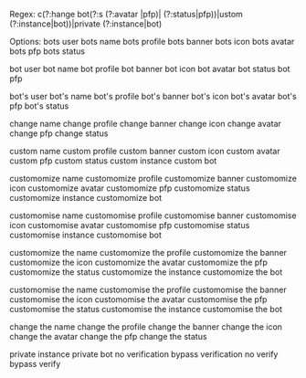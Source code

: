 Regex: c(?:hange bot(?:s (?:avatar |pfp)| (?:status|pfp))|ustom (?:instance|bot))|private (?:instance|bot)

Options:
bots user
bots name
bots profile
bots banner
bots icon
bots avatar
bots pfp
bots status

bot user
bot name
bot profile
bot banner
bot icon
bot avatar
bot status
bot pfp

bot's user
bot's name
bot's profile
bot's banner
bot's icon
bot's avatar
bot's pfp
bot's status

change name
change profile
change banner
change icon
change avatar
change pfp
change status

custom name
custom profile
custom banner
custom icon
custom avatar
custom pfp
custom status
custom instance
custom bot

customomize name
customomize profile
customomize banner
customomize icon
customomize avatar
customomize pfp
customomize status
customomize instance
customomize bot

customomise name
customomise profile
customomise banner
customomise icon
customomise avatar
customomise pfp
customomise status
customomise instance
customomise bot

customomize the name
customomize the profile
customomize the banner
customomize the icon
customomize the avatar
customomize the pfp
customomize the status
customomize the instance
customomize the bot

customomise the name
customomise the profile
customomise the banner
customomise the icon
customomise the avatar
customomise the pfp
customomise the status
customomise the instance
customomise the bot

change the name
change the profile
change the banner
change the icon
change the avatar
change the pfp
change the status

private instance
private bot
no verification
bypass verification
no verify
bypass verify

